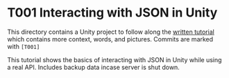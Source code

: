 # T001 Interacting with JSON in Unity 

This directory contains a Unity project to follow along the [written tutorial]() which contains more context, words, and pictures. Commits are marked with `[T001]`

This tutorial shows the basics of interacting with JSON in Unity while using a real API. Includes backup data incase server is shut down.